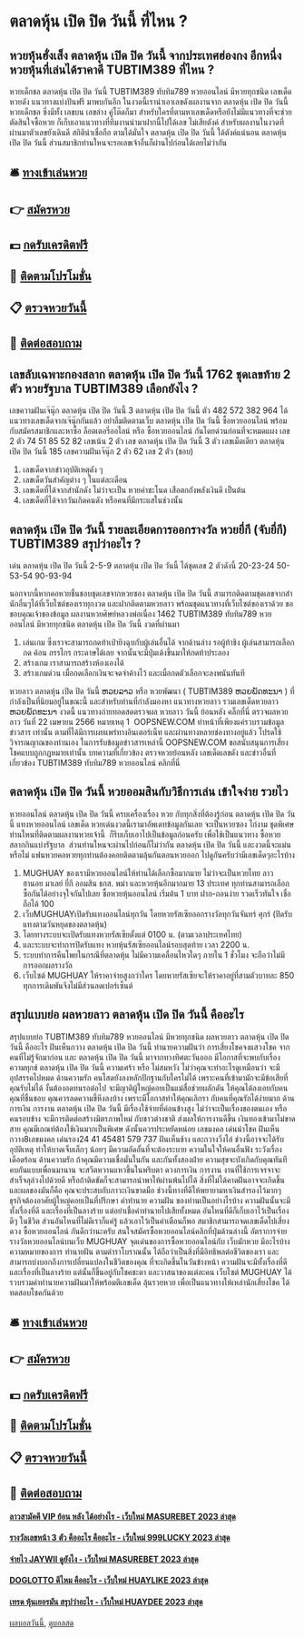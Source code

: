 # ตลาดหุ้น เปิด ปิด วันนี้ ที่ไหน ?
## หวยหุ้นฮั่งเส็ง ตลาดหุ้น เปิด ปิด วันนี้ จากประเทศฮ่องกง อีกหนึ่งหวยหุ้นที่เล่นได้ราคาดี TUBTIM389 ที่ไหน ?
หวยเด็กชล ตลาดหุ้น เปิด ปิด วันนี้ TUBTIM389 ทับทิม789 หวยออนไลน์ มีหวยทุกชนิด เลขเด็ด หวยดัง แนวทางแบ่งปันฟรี มาพบกันอีก ในงวดนี้เรานำเอาเลขดังผลงานจาก ตลาดหุ้น เปิด ปิด วันนี้ หวยเด็กชล ซึ่งมีทั้ง เลขบน เลขล่าง คู่โต๊ดก็มา สำหรับใครที่ตามหาเลขเด็ดหรือยังไม่มีแนวทางที่จะช่วยตัดสินใจซื้อหวย ก็เก็บเอาแนวทางที่ทีมงานนำมาฝากนี้ไปใด้เลข ไม่เสียตังค์ สำหรับผลงานในงวดที่ผ่านมาตัวเลขยังเดินดี สถิติน่าเชื่อถือ ตามใด้มั่นใจ ตลาดหุ้น เปิด ปิด วันนี้ ใด้ตังค์แน่นอน ตลาดหุ้น เปิด ปิด วันนี้ ส่วนสมาชิกท่านใหนจะรอเลขเจ้าอื่นก็ผ่านไปก่อนใด้เลยไม่ว่ากัน

## 🛎 [ทางเข้าเล่นหวย](https://bit.ly/3BG5bNw)
## 👉 [สมัครหวย](https://bit.ly/3BG5bNw)
## 💵 [กดรับเครดิตฟรี](https://bit.ly/3C3mvgS)
## 👑 [ติดตามโปรโมชั่น](https://bit.ly/3C3mvgS)
## 📋 [ตรวจหวยวันนี้](https://bit.ly/3C3mvgS)
## 📱 [ติดต่อสอบถาม](https://bit.ly/3C3mvgS)

## เลขลับเฉพาะกองสลาก ตลาดหุ้น เปิด ปิด วันนี้ 1762 ชุดเลขท้าย 2 ตัว หวยรัฐบาล TUBTIM389 เลือกยังไง ?
เลขความฝันเจ๊นุ๊ก ตลาดหุ้น เปิด ปิด วันนี้ 3 ตลาดหุ้น เปิด ปิด วันนี้ ตัว 482 572 382 964
ได้แนวทางเลขเด็ดจากเจ๊นุ๊กกันแล้ว อย่าลืมติดตามเว็บ ตลาดหุ้น เปิด ปิด วันนี้ ซื้อหวยออนไลน์ พร้อมกับสมัครสมาชิกและหาซื้อ ล็อตเตอรี่ออไลน์ หรือ ซื้อหวยออนไลน์ กันโดยด่วนก่อนที่จะหมดแผง
เลข 2 ตัว 74 51 85 52 82
เลขเน้น 2 ตัว
เลข ตลาดหุ้น เปิด ปิด วันนี้ 3 ตัว
เลขเม็ดเดียว ตลาดหุ้น เปิด ปิด วันนี้ 185
เลขความฝันเจ๊นุ๊ก 2 ตัว 62
เลข 2 ตัว (ชอบ)
1. เลขเด็ดจากข่าวอุบัติเหตุดัง ๆ
2. เลขเด็ดวันสำคัญต่าง ๆ ในแต่ละเดือน
3. เลขเด็ดที่ได้จากสำนักดัง ไม่ว่าจะเป็น หวยคำชะโนด เสือตกถังพลังเงินดี เป็นต้น
4. เลขเด็ดที่ได้จากวันเกิดคนดัง หรือคนที่มีกระแสในช่วงนั้น

## ตลาดหุ้น เปิด ปิด วันนี้ รายละเอียดการออกรางวัล หวยยี่กี (จับยี่กี) TUBTIM389 สรุปว่าอะไร ?
เด่น ตลาดหุ้น เปิด ปิด วันนี้ 2-5-9 ตลาดหุ้น เปิด ปิด วันนี้ ได้ชุดเลข 2 ตัวดังนี้
20-23-24
50-53-54
90-93-94

นอกจากนี้หากคอหวยชื่นชอบชุดเลขจากหวยซอง ตลาดหุ้น เปิด ปิด วันนี้ สามารถติดตามชุดเลขจากสำนักอื่นๆได้ที่เว็บไซต์ของเราทุกงวด และฝากติดตามหวยลาว พร้อมชุดแนวทางที่เว็บไซต์ของเราด้วย
ขอขอบคุณเจ้าของข้อมูล
ผลงานหวยศิษย์หลวงพ่อเนื่อง 1462 TUBTIM389 ทับทิม789 หวยออนไลน์ มีหวยทุกชนิด ตลาดหุ้น เปิด ปิด วันนี้ งวดที่ผ่านมา
1. เล่นเกม ซึ่งเราจะสามารถกดท้าเป่ายิงฉุบกับผู้เล่นอื่นได้ จากด้านล่าง รอผู้ท้าชิง ผู้เล่นสามารถเลือกกด ค้อน กรรไกร กระดาษได้เลย จากนั้นจะมีปุ่มเด้งขึ้นมาให้กดท้าประลอง
2. สร้างเกม เราสามารถสร้างห้องเองได้
3. สร้างเกมด่วน เมื่อกดเลือกเงินจะจดจำค้างไว้ และเมื่อกดตัวเลือกจะลงพนันทันที

หวยลาว ตลาดหุ้น เปิด ปิด วันนี้ ຫວຍລາວ หรือ หวยพัฒนา ( TUBTIM389 ຫວຍພັດທະນາ ) ที่กำลังเป็นที่นิยมอยู่ในขณะนี้ และสำหรับท่านที่กำลังมองหา แนวทางหวยลาว รวมเลขเด็ดหวยลาว ຫວຍພັດທະນາ งวดนี้
 แนวทางถ่ายทอดสดตรวจผล หวยลาว วันนี้ ย้อนหลัง คลิ๊กที่นี่ 
ตรวจผลหวยลาว วันที่ 22 เมษายน 2566
หมายเหตุ 1  OOPSNEW.COM ทำหน้าที่เพียงแค่รวบรวมข้อมูล ข่าวสาร เท่านั้น ตามที่ได้มีการเผยแพร่ทางอินเตอร์เน็ท และผ่านทางหลายช่องทางอยู่แล้ว โปรดใช้วิจารณญาณของท่านเอง ในการรับข้อมูลข่าวสารเหล่านี้ OOPSNEW.COM ขอสนับสนุนการเสี่ยงโชคแบบถูกกฎหมายเท่านั้น
บทความที่เกี่ยวข้อง
ตรวจหวยย้อนหลัง เลขเด็ดเลขดัง และข่าวอื่นที่เกี่ยวข้อง TUBTIM389 ทับทิม789 หวยออนไลน์ คลิกที่นี่

## ตลาดหุ้น เปิด ปิด วันนี้ หวยออมสินกับวิธีการเล่น เข้าใจง่าย รวยไว
หวยออนไลน์ ตลาดหุ้น เปิด ปิด วันนี้ ครบเครื่องเรื่อง หวย กับทุกสิ่งที่ต้องรู้ก่อน ตลาดหุ้น เปิด ปิด วันนี้ แทงหวยออนไลน์
เลขเด็ด หวยเด่นงวดนี้เรามาอัพเดทข้อมูลกันเลย จะเป็นหวยซอง ไก่งาม ชุดพิเศษ ท่านใหนที่ติดตามผลงานหวยเจ้านี้  ก็รีบเก็บเอาไปเป็นข้อมูลก่อนครับ เพื่อใช้เป็นแนวทาง ซื้อหวย สลากกินแบ่งรัฐบาล  ส่วนท่านใหนจะผ่านไปก่อนก็ไม่ว่ากัน ตลาดหุ้น เปิด ปิด วันนี้ และงวดนี้จะแม่นหรือไม่ แฟนหวยคอหวยทุกท่านต้องคอยติดตามลุ้นกันตอนหวยออก ไปดูกันครับว่ามีเลขเด็ดๆอะไรบ้าง
1. MUGHUAY ของเรามีหวยออนไลน์ให้ท่านได้เลือกซื้อมากมาย ไม่ว่าจะเป็นหวยไทย ลาว ฮานอย มาเลย์ ยี่กี ออมสิน ธกส. พม่า และหวยหุ้นอีกมากมาย 13 ประเทศ ทุกท่านสามารถเลือกซื้อกันได้อย่างจุใจกันไปเลย ซื้อหวยหุ้นออนไลน์ เริ่มต้น 1 บาท ฝาก-ถอนง่าย รวดเร็วทันใจ เชื่อถือได้ 100
2. เว็บMUGHUAYเปิดรับแทงออนไลน์ทุกวัน โดยหวยรัสเซียออกรางวัลทุกวันจันทร์ ศุกร์ (ปิดรับแทงตามวันหยุดของตลาดหุ้น)
3. โดยทางระบบจะเปิดรับแทงหวยรัสเซียตั้งแต่ 0100 น. (ตามเวลาประเทศไทย)
4. และระบบจะทำการปิดรับแทง หวยหุ้นรัสเซียออนไลน์รอบสุดท้าย เวลา 2200 น.
5. ระบบทำการคืนโพยในกรณีที่ตลาดหุ้น ไม่มีความเคลื่อนไหวใดๆ ภายใน 1 ชั่วโมง จะถือว่าไม่มีการออกผลรางวัล
6. เว็บไซต์ MUGHUAY ให้ราคาจ่ายสูงกว่าใคร โดยหวยรัสเซียจะให้ราคาอยู่ที่สามตัวบาทละ 850 ทุกการเดิมพันจึงไม่มีส่วนลดเปอร์เซ็นต์

## สรุปแบบย่อ ผลหวยลาว ตลาดหุ้น เปิด ปิด วันนี้ คืออะไร
สรุปแบบย่อ TUBTIM389 ทับทิม789 หวยออนไลน์ มีหวยทุกชนิด ผลหวยลาว ตลาดหุ้น เปิด ปิด วันนี้ คืออะไร ฝันเห็นกวาง ตลาดหุ้น เปิด ปิด วันนี้ ทำนายความฝันว่า การเสี่ยงโชคจงแสวงโชค จากคนที่ไม่รู้จักมาก่อน และ ตลาดหุ้น เปิด ปิด วันนี้ มาจากทางทิศตะวันออก มีโอกาสที่จะพบกับเรื่องความทุกข์ ตลาดหุ้น เปิด ปิด วันนี้ ความเศร้า หรือ ไม่สมหวัง ไม่ว่าคุณจะทำอะไรดูเหมือนว่า จะมีอุปสรรคไปหมด
ด้านความรัก คนโสดยังลงหลักปักฐานกับใครไม่ได้ เพราะคนที่เข้ามามักจะมีข้อเสียที่คุณรับไม่ได้ งั้นต้องอดทนรอต่อไป จะมีญาติผู้ใหญ่คอยเป็นแม่สื่อช่วยผลักดัน ให้คุณได้ลงเอยกับคนคุณที่ชื่นชอบ คุณควรลดความขี้หึงลงบ้าง เพราะมีโอกาสทำให้คุณเลิกรา กับคนที่คุณรักได้ง่ายมาก
ด้านการเงิน การงาน ตลาดหุ้น เปิด ปิด วันนี้ มีเรื่องใช้จ่ายที่ค่อนข้างสูง ไม่ว่าจะเป็นเรื่องของตนเอง หรือคนรอบข้าง จะมีการติดต่อสร้างมิตรภาพใหม่ กับชาวต่างชาติ ส่งผลให้การงานดีขึ้น เงินทองเข้ามาไม่ขาดสาย คุณมีเกณท์ต้องใช้เงินมากเป็นพิเศษ ดังนั้นควรประหยัดหน่อย
เลขมงคล เด่นนำโชค ฝันเห็นกวาง8เลขมงคล เด่นรอง24 41 45481 579 737
ฝันเห็นช้าง และกวางวิ่งไล่ ช่วงนี้อาจจะได้รับอุบัติเหตุ ทำให้บาดเจ็บเล็กๆ น้อยๆ มีความอัดอั้นที่จะต้องระบาย ความในใจให้คนอื่นฟัง ระวังเรื่องเดือดร้อน
ด้านความรัก ถ้าคุณมีความเชื่อมั่นในกัน และกันทั้งสองฝ่าย ความสุขจะบังเกิดกับคุณทันที คบกันแบบเพื่อนมานาน จะสวีตหวานแหวขึ้นในพริบตา
ดวงการเงิน การงาน งานที่ใช้การเจรจาจะสำเร็จลุล่วงไปด้วยดี หรือถ้าติดขัดก็จะสามารถนำพาให้ผ่านพ้นไปได้ สิ่งที่ไม่ได้คาดฝันอาจจะเกิดขึ้น และผลของมันก็คือ คุณจะประสบกับภาวะเงินขาดมือ ช่วงนี้ทางที่ดีให้พยายามหาเงินสำรองไว้มากๆ ธุรกิจต้องอาศัยผู้ใหญ่คอยเป็นที่ปรึกษา
คำทำนาย ความฝัน ของท่านเป็นอย่างไรบ้าง ความฝันนั้นจะมีทั้งเรื่องที่ดี และเรื่องที่เป็นลางร้าย แต่อย่าเชื่อคำทำนายไปเสียทั้งหมด อันไหนที่ดีก็เก็บเอาไว้เป็นเรื่องดีๆ ในชีวิต ส่วนอันไหนที่ไม่ดีเราก็แค่รู้ แล้วเอาไว้เป็นคำเตือนก็พอ สมาชิกสามารถจดเลขเด็ดไปเสี่ยงดวง ซื้อหวยออนไลน์ กันดีกว่านะครับ
สนใจสมัครซื้อหวยออนไลน์คลิกที่ปุ่มด้านล่างนี้
อัตราการจ่ายรางวัลหวยออนไลน์บนเว็บ MUGHUAY
จุดเด่นของการซื้อหวยออนไลน์กับ เว็บมักหวย มีอะไรบ้าง
ความหมายของการ ทำนายฝัน ตามตำราโบราณนั้น ได้ถือว่าเป็นสิ่งที่มีอิทธิพลต่อชีวิตของเรา และสามารถบ่งบอกถึงการเปลี่ยนแปลงในชีวิตของคุณ ที่จะเกิดขึ้นในวันข้างหน้า ความฝันจะมีทั้งเรื่องที่ดีและเรื่องที่เป็นลางร้าย แต่นั้นก็ขึ้นอยู่กับโชคชะตา และวาสนาของแต่ละคน เว็บไซต์ MUGHUAY ได้รวบรวมคำทำนายความฝันมาให้พร้อมตีเลขเด็ด ลุ้นรวยหวย เพื่อเป็นแนวทางให้เหล่านักเสี่ยงโชค ได้ทดสอบโชคกันด้วย

## 🛎 [ทางเข้าเล่นหวย](https://bit.ly/3BG5bNw)
## 👉 [สมัครหวย](https://bit.ly/3BG5bNw)
## 💵 [กดรับเครดิตฟรี](https://bit.ly/3C3mvgS)
## 👑 [ติดตามโปรโมชั่น](https://bit.ly/3C3mvgS)
## 📋 [ตรวจหวยวันนี้](https://bit.ly/3C3mvgS)
## 📱 [ติดต่อสอบถาม](https://bit.ly/3C3mvgS)

#### [ลาวสามัคคี VIP ย้อน หลัง ได้อย่างไร - เว็บใหม่ MASUREBET 2023 ล่าสุด](https://atom.io/themes/ลาวสามัคคี%20vip%20ย้อน%20หลัง%20ได้อย่างไร%20-%20เว็บใหม่%20masurebet%202023%20ล่าสุด)
#### [รางวัลเลขหน้า 3 ตัว คืออะไร คืออะไร - เว็บใหม่ 999LUCKY 2023 ล่าสุด](https://atom.io/themes/รางวัลเลขหน้า%203%20ตัว%20คืออะไร%20คืออะไร%20-%20เว็บใหม่%20999lucky%202023%20ล่าสุด)
#### [จ่ายไว JAYWII ดูยังไง - เว็บใหม่ MASUREBET 2023 ล่าสุด](https://atom.io/themes/จ่ายไว%20jaywii%20ดูยังไง%20-%20เว็บใหม่%20masurebet%202023%20ล่าสุด)
#### [DOGLOTTO ดีไหม คืออะไร - เว็บใหม่ HUAYLIKE 2023 ล่าสุด](https://atom.io/themes/doglotto%20ดีไหม%20คืออะไร%20-%20เว็บใหม่%20huaylike%202023%20ล่าสุด)
#### [เทรด หุ้นเยอรมัน สรุปว่าอะไร - เว็บใหม่ HUAYDEE 2023 ล่าสุด](https://atom.io/themes/เทรด%20หุ้นเยอรมัน%20สรุปว่าอะไร%20-%20เว็บใหม่%20huaydee%202023%20ล่าสุด)

[ผลบอลวันนี้](https://siamsport.tv "ผลบอลวันนี้"), [ดูบอลสด](https://siamsport.tv/ดูบอลสด "ดูบอลสด")